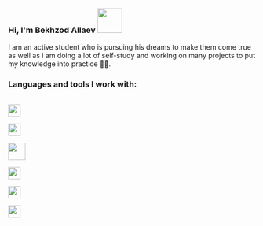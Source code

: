 ### Hi, I'm Bekhzod Allaev <img src="https://media3.giphy.com/media/gM5qFksULw54NMWyry/giphy.gif?cid=ecf05e47z7jje69ntu2t5x3ntdmrhcv385nm8ietdr54u36f&rid=giphy.gif&ct=s" width="50px"> 
 I am  an active student who is pursuing his dreams to make them come true as well as i am doing a lot of self-study and working on many projects to put my knowledge into practice 🙂🙂.<br>
 ### Languages and tools I work with: 
 
 <code> <img src="https://banner2.cleanpng.com/20180802/tpl/kisspng-logo-html5-brand-clip-art-%E6%9D%89-%E5%B1%B1-%E8%89%AF-%E9%9B%84-5b62be01b565d5.334247781533197825743.jpg" width="25px" > </code>
  <code> <img src="https://cdn.freebiesupply.com/logos/large/2x/css3-logo-png-transparent.png" width="25px" > </code>
   <code> <img src="https://www.freepnglogos.com/uploads/javascript-png/javascript-logo-transparent-logo-javascript-images-3.png" width="35px" > </code>
    <code> <img src="https://banner2.cleanpng.com/20180815/xbk/kisspng-sass-logo-cascading-style-sheets-scalable-vector-g-codzero-cms-blog-tool-publishing-platform-5b74aaa0de6192.1715579115343725129109.jpg" width="25px" > </code>
     <code> <img src="https://upload.wikimedia.org/wikipedia/commons/thumb/b/b2/Bootstrap_logo.svg/1280px-Bootstrap_logo.svg.png" width="25px" > </code>
         <code> <img src="https://cdn4.iconfinder.com/data/icons/logos-3/600/React.js_logo-512.png" width="25px" > </code>

